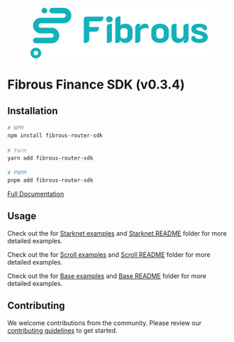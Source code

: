 <p align="center">
  <a href="https://fibrous.finance">
    <img src="./docs/assets/logo.png" width="400px" >
  </a>
</p>

# Fibrous Finance SDK (v0.3.4)

## Installation

```bash
# NPM
npm install fibrous-router-sdk

# Yarn
yarn add fibrous-router-sdk

# PNPM
pnpm add fibrous-router-sdk
```

[Full Documentation](https://docs.fibrous.finance/)

## Usage

Check out the for [Starknet examples](./examples/src/starknet/) and [Starknet README](./examples/src/starknet/README.md) folder for more detailed examples.

Check out the for [Scroll examples](./examples/src/scroll/) and [Scroll README](./examples/src/scroll/README.md) folder for more detailed examples.

Check out the for [Base examples](./examples/src/base/) and [Base README](./examples/src/base/README.md) folder for more detailed examples.
## Contributing

We welcome contributions from the community. Please review our [contributing guidelines](./docs/CONTRIBUTING.md) to get started.

[def]: https://docs.fibrous.finance/
